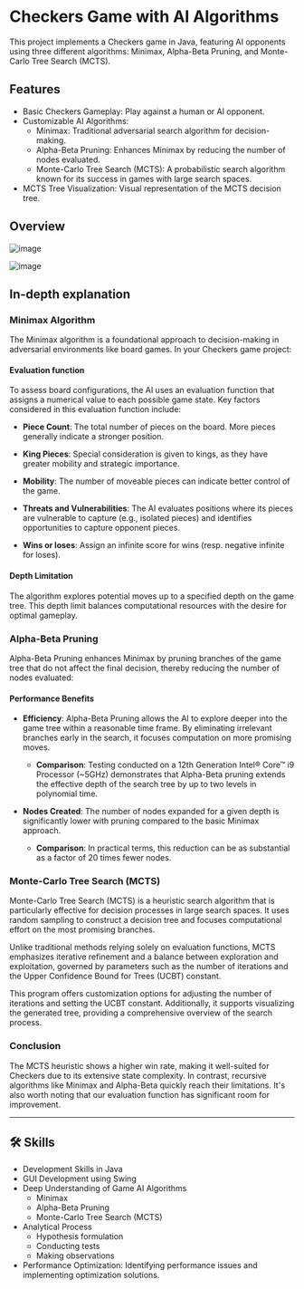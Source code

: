 
# Checkers Game with AI Algorithms

This project implements a Checkers game in Java, featuring AI opponents using three different algorithms: Minimax, Alpha-Beta Pruning, and Monte-Carlo Tree Search (MCTS).

## Features 

- Basic Checkers Gameplay: Play against a human or AI opponent.
- Customizable AI Algorithms:
    - Minimax: Traditional adversarial search algorithm for decision-making.
    - Alpha-Beta Pruning: Enhances Minimax by reducing the number of nodes evaluated.
    - Monte-Carlo Tree Search (MCTS): A probabilistic search algorithm known for its success in games with large search spaces.
- MCTS Tree Visualization: Visual representation of the MCTS decision tree.

## Overview

![image](https://github.com/Mxtsxw/Checkers/assets/85303770/ada4c3ba-400c-4aff-b748-de1bad29d22e)

![image](https://github.com/Mxtsxw/Checkers/assets/85303770/e52aba0a-0ea5-4417-a550-896092e1db68)

## In-depth explanation

### Minimax Algorithm

The Minimax algorithm is a foundational approach to decision-making in adversarial environments like board games. In your Checkers game project:

#### Evaluation function 

To assess board configurations, the AI uses an evaluation function that assigns a numerical value to each possible game state. Key factors considered in this evaluation function include:

- **Piece Count**: The total number of pieces on the board. More pieces generally indicate a stronger position.

- **King Pieces**: Special consideration is given to kings, as they have greater mobility and strategic importance.

- **Mobility**: The number of moveable pieces can indicate better control of the game.

- **Threats and Vulnerabilities**: The AI evaluates positions where its pieces are vulnerable to capture (e.g., isolated pieces) and identifies opportunities to capture opponent pieces.

- **Wins or loses**: Assign an infinite score for wins (resp. negative infinite for loses).

#### Depth Limitation
The algorithm explores potential moves up to a specified depth on the game tree. This depth limit balances computational resources with the desire for optimal gameplay.

### Alpha-Beta Pruning
Alpha-Beta Pruning enhances Minimax by pruning branches of the game tree that do not affect the final decision, thereby reducing the number of nodes evaluated:

#### Performance Benefits
- **Efficiency**: Alpha-Beta Pruning allows the AI to explore deeper into the game tree within a reasonable time frame. By eliminating irrelevant branches early in the search, it focuses computation on more promising moves.

  - **Comparison**: Testing conducted on a 12th Generation Intel® Core™ i9 Processor (~5GHz) demonstrates that Alpha-Beta pruning extends the effective depth of the search tree by up to two levels in polynomial time.
 
- **Nodes Created**: The number of nodes expanded for a given depth is significantly lower with pruning compared to the basic Minimax approach.

  - **Comparison**: In practical terms, this reduction can be as substantial as a factor of 20 times fewer nodes.
 

### Monte-Carlo Tree Search (MCTS)
Monte-Carlo Tree Search (MCTS) is a heuristic search algorithm that is particularly effective for decision processes in large search spaces. It uses random sampling to construct a decision tree and focuses computational effort on the most promising branches.

Unlike traditional methods relying solely on evaluation functions, MCTS emphasizes iterative refinement and a balance between exploration and exploitation, governed by parameters such as the number of iterations and the Upper Confidence Bound for Trees (UCBT) constant.

This program offers customization options for adjusting the number of iterations and setting the UCBT constant. Additionally, it supports visualizing the generated tree, providing a comprehensive overview of the search process.

### Conclusion 

The MCTS heuristic shows a higher win rate, making it well-suited for Checkers due to its extensive state complexity. In contrast, recursive algorithms like Minimax and Alpha-Beta quickly reach their limitations. It's also worth noting that our evaluation function has significant room for improvement.

-----

## 🛠 Skills

- Development Skills in Java
- GUI Development using Swing
- Deep Understanding of Game AI Algorithms
  - Minimax
  - Alpha-Beta Pruning
  - Monte-Carlo Tree Search (MCTS)
- Analytical Process
  - Hypothesis formulation
  - Conducting tests
  - Making observations
- Performance Optimization: Identifying performance issues and implementing optimization solutions.

